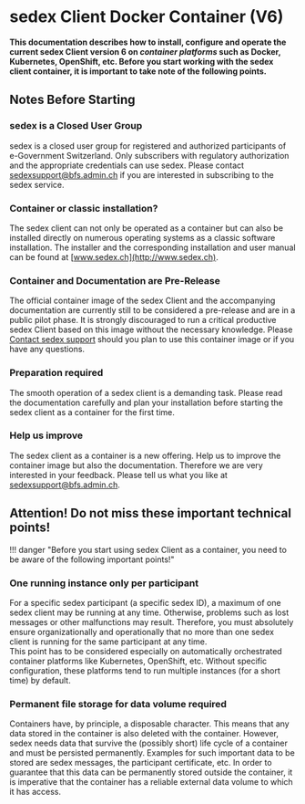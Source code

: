 # sedex Client Docker Container (V6)


**This documentation describes how to install, configure and operate the current sedex Client version 6 on *container platforms* such as Docker, Kubernetes, OpenShift, etc. Before you start working with the sedex client container, it is important to take note of the following points.**


## Notes Before Starting


### sedex is a Closed User Group

sedex is a closed user group for registered and authorized participants of e-Government Switzerland.
Only subscribers with regulatory authorization and the appropriate credentials can use sedex.
Please contact [sedexsupport@bfs.admin.ch](mailto:sedexsupport@bfs.admin.ch) if you are interested in subscribing to the sedex service.


### Container or classic installation?

The sedex client can not only be operated as a container but can also be installed directly on numerous operating systems as a classic software installation.
The installer and the corresponding installation and user manual can be found at [www.sedex.ch](http://www.sedex.ch).


### Container and Documentation are Pre-Release

The official container image of the sedex Client and the accompanying documentation are currently still to be considered a pre-release and are in a public pilot phase.
It is strongly discouraged to run a critical productive sedex Client based on this image without the necessary knowledge.
Please [Contact sedex support](../contact.md) should you plan to use this container image or if you have any questions.


### Preparation required

The smooth operation of a sedex client is a demanding task. Please read the documentation carefully and plan your installation before starting the sedex client as a container for the first time.


### Help us improve
The sedex client as a container is a new offering.
Help us to improve the container image but also the documentation.
Therefore we are very interested in your feedback.
Please tell us what you like at [sedexsupport@bfs.admin.ch](mailto:sedexsupport@bfs.admin.ch).



## Attention! Do not miss these important technical points!


!!! danger "Before you start using sedex Client as a container, you need to be aware of the following important points!"



### One running instance only per participant

For a specific sedex participant (a specific sedex ID), a maximum of one sedex client may be running at any time.
Otherwise, problems such as lost messages or other malfunctions may result.
Therefore, you must absolutely ensure organizationally and operationally that no more than one sedex client is running for the same participant at any time.<br/>
This point has to be considered especially on automatically orchestrated container platforms like Kubernetes, OpenShift, etc.
Without specific configuration, these platforms tend to run multiple instances (for a short time) by default.


### Permanent file storage for data volume required

Containers have, by principle, a disposable character. This means that any data stored in the container is also deleted with the container.
However, sedex needs data that survive the (possibly short) life cycle of a container and must be persisted permanently.
Examples for such important data to be stored are sedex messages, the participant certificate, etc.
In order to guarantee that this data can be permanently stored outside the container, it is imperative that the container has a reliable external data volume to which it has access.



